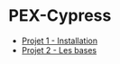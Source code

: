 # PEX-Cypress

- [Projet 1 - Installation](./Project-1-getting-started-starting-project/README.md)
- [Projet 2 - Les bases](./Project-2-basics-starting-project/README.md)
